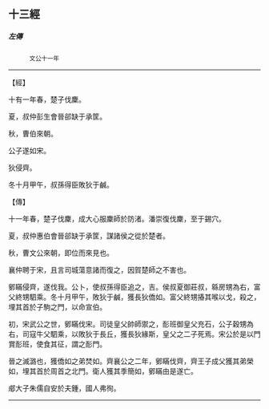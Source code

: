

## 十三經

##### 左傳
　　　`文公十一年`

* * *

【經】

十有一年春，楚子伐麇。

夏，叔仲彭生會晉郤缺于承筐。

秋，曹伯來朝。

公子遂如宋。

狄侵齊。

冬十月甲午，叔孫得臣敗狄于鹹。

【傳】

十一年春，楚子伐麇，成大心服麇師於防渚。潘崇復伐麇，至于錫穴。

夏，叔仲惠伯會晉郤缺于承筐，謀諸侯之從於楚者。

秋，曹文公來朝，即位而來見也。

襄仲聘于宋，且言司城蕩意諸而復之，因賀楚師之不害也。

鄋瞞侵齊，遂伐我。公卜，使叔孫得臣追之，吉。侯叔夏御莊叔，緜房甥為右，富父終甥駟乘。冬十月甲午，敗狄于鹹，獲長狄僑如。富父終甥摏其喉以戈，殺之，埋其首於子駒之門，以命宣伯。

初，宋武公之世，鄋瞞伐宋。司徒皇父帥師禦之，耏班御皇父充石，公子穀甥為右，司寇牛父駟乘，以敗狄于長丘，獲長狄緣斯，皇父之二子死焉。宋公於是以門賞耏班，使食其征，謂之耏門。

晉之滅潞也，獲僑如之弟焚如。齊襄公之二年，鄋瞞伐齊，齊王子成父獲其弟榮如，埋其首於周首之北門。衛人獲其季簡如，鄋瞞由是遂亡。

郕大子朱儒自安於夫鍾，國人弗徇。

* * *

